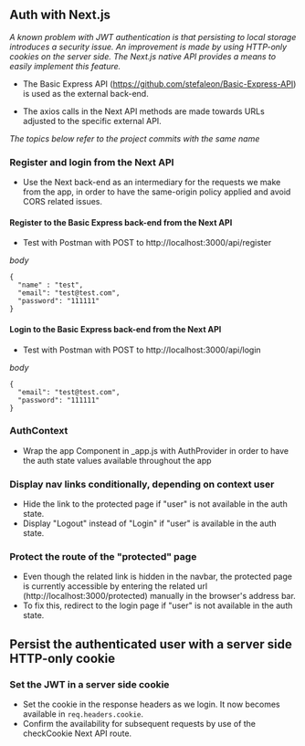 ## Auth with Next.js

_A known problem with JWT authentication is that persisting to local storage introduces a security issue. An improvement is made by using HTTP-only cookies on the server side. The Next.js native API provides a means to easily implement this feature._

- The Basic Express API (https://github.com/stefaleon/Basic-Express-API) is used as the external back-end.

- The axios calls in the Next API methods are made towards URLs adjusted to the specific external API.

_The topics below refer to the project commits with the same name_

### Register and login from the Next API

- Use the Next back-end as an intermediary for the requests we make from the app, in order to have the same-origin policy applied and avoid CORS related issues.

#### Register to the Basic Express back-end from the Next API

- Test with Postman with POST to http://localhost:3000/api/register

_body_

```
{
  "name" : "test",
  "email": "test@test.com",
  "password": "111111"
}
```

#### Login to the Basic Express back-end from the Next API

- Test with Postman with POST to http://localhost:3000/api/login

_body_

```
{
  "email": "test@test.com",
  "password": "111111"
}
```

### AuthContext

- Wrap the app Component in \_app.js with AuthProvider in order to have the auth state values available throughout the app

### Display nav links conditionally, depending on context user

- Hide the link to the protected page if "user" is not available in the auth state.
- Display "Logout" instead of "Login" if "user" is available in the auth state.

### Protect the route of the "protected" page

- Even though the related link is hidden in the navbar, the protected page is currently accessible by entering the related url (http://localhost:3000/protected) manually in the browser's address bar.
- To fix this, redirect to the login page if "user" is not available in the auth state.

## Persist the authenticated user with a server side HTTP-only cookie

### Set the JWT in a server side cookie

- Set the cookie in the response headers as we login. It now becomes available in `req.headers.cookie`.
- Confirm the availability for subsequent requests by use of the checkCookie Next API route.
